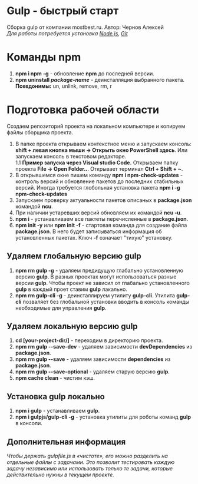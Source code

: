 # Gulp - быстрый старт
Сборка gulp от компании mostbest.ru. Автор: Чернов Алексей  
_Для работы потребуется установка [Node.js](https://nodejs.org/en/), [Git](https://git-scm.com/)_

# Команды npm
1. **npm i npm -g** - обновление **npm** до последней версии.
1. **npm uninstall _package-name_** - деинсталляция выбранного пакета.
**Псевдонимы:** un, unlink, remove, rm, r 

# Подготовка рабочей области
Создаем репозиторий проекта на локальном компьютере и копируем файлы сборщика проекта.  
1. В папке проекта открываем контекстное меню и запускаем консоль: **shift + левая кнопка мыши -> Открыть окно PowerShell здесь**. Или запускаем консоль в текстовом редакторе.  
1.1 **Пример запуска через Visual studio Code.** Открываем папку проекта **File -> Open Folder..**. Открывает терминал **Ctrl + Shift + ~**.
1. В открывшемся окне пишем команду **npm i npm-check-updates** - контроль версий и обновление пакетов до последних стабильных версий. Иногда требуется глобольная установка пакета **npm i -g npm-check-updates**
1. Запускаем проверку актуальности пакетов описаных в **package.json** командой **ncu**.
1. При наличии устаревших версий обновляем их командой **ncu -u**.
1. **npm i** - устанавливаем все пактеты перечисленные в **package.json**.
1. **npm init -y** или **npm init -f** - стартовая команда для создание файла **package.json**. В него будет записываться информация об установленных пакетах. Ключ **-f** означает "тихую" установку. 

## Удаляем глобальную версию gulp
1. **npm rm gulp -g** - удаляем предидущую глабально установленную версию **gulp**. В разных проектах могут использоваться разные версии **gulp**. Чтобы проект не зависил от глабально установленного **gulp** в каждый проет ставим **gulp** лакально.
1. **npm rm gulp-cli -g** - деинсталлируем утилиту **gulp-cli**. Утилита **gulp-cli** позваляет без глобальной установки вводить в консоль команды необходимые для управления **gulp**.

## Удаляем локальную версию gulp
1. **cd [your-project-dir/]** - переходим в директорию проекта.
1. **npm rm gulp --save-dev** - удаляем зависимости **devDependencies** из **package.json**.
1. **npm rm gulp --save** - удаляем зависимости **dependencies** из **package.json**.
1. **npm rm gulp --save-optional** - удаляем старую версию **gulp**.
1. **npm cache clean** - чистим кэш.

## Установка gulp локально
1. **npm i gulp** - устанавливаем **gulp**.
1. **npm i gulpjs/gulp-cli -g** - установка утилиты для роботы команд **gulp** в консоли.

## Дополнительная информация
_Чтобы держать gulpfile.js в «чистоте», его можно разделить на отдельные файлы с задачами. Это позволит тестировать каждую задачу независимо или использовать только те задачи, которые действительно нужны в текущем проекте._

